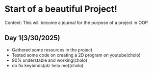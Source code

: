 # Start of a beautiful Project!
Context: This will become a journal for the purpose of a project in OOP
## Day 1(3/30/2025)
  - Gathered some resources in the project
  - Tested some code on creating a 2D program on youtube(cholo)
  - 90% understable and working(cholo)
  - do fix keybinds(plz help me)(cholo)
